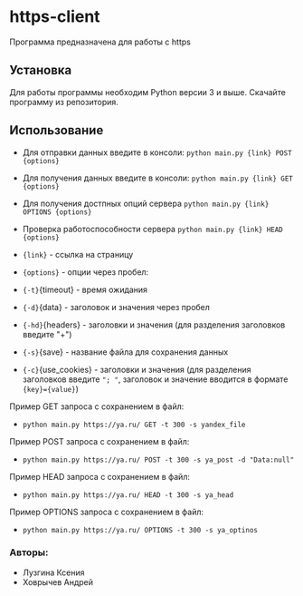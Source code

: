# https-client

Программа предназначена для работы с https

## Установка

Для работы программы необходим Python версии 3 и выше.
Скачайте программу из репозитория.

## Использование

- Для отправки данных введите в консоли: `python main.py {link} POST {options}`
- Для получения данных введите в консоли: `python main.py {link} GET {options}`
- Для получения достпных опций сервера `python main.py {link} OPTIONS {options}`
- Проверка работоспособности сервера `python main.py {link} HEAD {options}`



- `{link}` - ссылка на страницу
- `{options}` - опции через пробел:
- `{-t}`{timeout} - время ожидания
- `{-d}`{data} - заголовок и значения через пробел
- `{-hd}`{headers} - заголовки и значения (для разделения заголовков введите "+")
- `{-s}`{save} - название файла для сохранения данных
- `{-c}`{use_cookies} - заголовки и значения (для разделения заголовков введите `"; "`, заголовок и значение вводится в формате `{key}={value}`)

Пример GET запроса с сохранением в файл:

- `python main.py https://ya.ru/ GET -t 300 -s yandex_file`

Пример POST запроса с сохранением в файл:

- `python main.py https://ya.ru/ POST -t 300 -s ya_post -d "Data:null"`

Пример HEAD запроса с сохранением в файл:

- `python main.py https://ya.ru/ HEAD -t 300 -s ya_head`

Пример OPTIONS запроса с сохранением в файл:

- `python main.py https://ya.ru/ OPTIONS -t 300 -s ya_optinos`


### Авторы:

- Лузгина Ксения
- Ховрычев Андрей